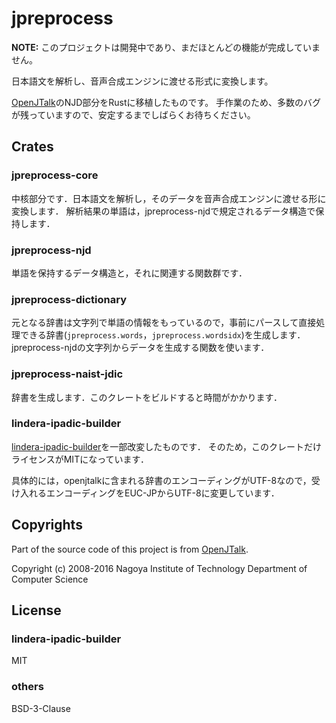 # jpreprocess

**NOTE:** このプロジェクトは開発中であり、まだほとんどの機能が完成していません。

日本語文を解析し、音声合成エンジンに渡せる形式に変換します。

[OpenJTalk](http://open-jtalk.sourceforge.net/)のNJD部分をRustに移植したものです。
手作業のため、多数のバグが残っていますので、安定するまでしばらくお待ちください。

## Crates

### jpreprocess-core

中核部分です．日本語文を解析し，そのデータを音声合成エンジンに渡せる形に変換します．
解析結果の単語は，jpreprocess-njdで規定されるデータ構造で保持します．

### jpreprocess-njd

単語を保持するデータ構造と，それに関連する関数群です．

### jpreprocess-dictionary

元となる辞書は文字列で単語の情報をもっているので，事前にパースして直接処理できる辞書(`jpreprocess.words`，`jpreprocess.wordsidx`)を生成します．
jpreprocess-njdの文字列からデータを生成する関数を使います．

### jpreprocess-naist-jdic

辞書を生成します．このクレートをビルドすると時間がかかります．

### lindera-ipadic-builder

[lindera-ipadic-builder](https://github.com/lindera-morphology/lindera/tree/main/lindera-ipadic-builder)を一部改変したものです．
そのため，このクレートだけライセンスがMITになっています．

具体的には，openjtalkに含まれる辞書のエンコーディングがUTF-8なので，受け入れるエンコーディングをEUC-JPからUTF-8に変更しています．

## Copyrights

Part of the source code of this project is from [OpenJTalk](http://open-jtalk.sourceforge.net/).

Copyright (c) 2008-2016  Nagoya Institute of Technology Department of Computer Science

## License

### lindera-ipadic-builder

MIT

### others

BSD-3-Clause
